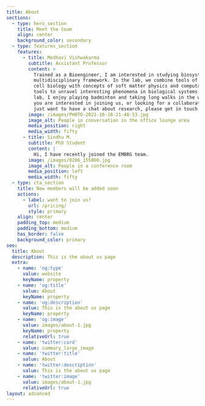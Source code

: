 ```yaml
---
title: About
sections:
  - type: hero_section
    title: Meet the team
    align: center
    background_color: secondary
  - type: features_section
    features:
      - title: Medhavi Vishwakarma
        subtitle: Assistant Professor
        content: >
          Trained as a Bioengineer, I am interested in studying biosystems in a
          multidisciplinary framework. In the lab, we combine tools of applied
          cell biology with concepts of soft matter physics and computational
          tools to unravel interesting phenomena in biological systems. Outside
          lab, I enjoy playing badminton and taking long walks in the woods. If
          you are interested in joining us, or looking for a collaboration, or
          just want to have a chat about research, please get in touch.
        image: /images/PHOTO-2021-10-18-21-48-53.jpg
        image_alt: People in conversation in the office lounge area
        media_position: right
        media_width: fifty
      - title: Sindhu M.
        subtitle: PhD Student
        content: |
          Hi, I have recently joined the EMBRG team.
        image: /images/0206_155000.jpg
        image_alt: People in a conference room
        media_position: left
        media_width: fifty
  - type: cta_section
    title: New members will be added soon
    actions:
      - label: want to join us?
        url: /pricing/
        style: primary
    align: center
    padding_top: medium
    padding_bottom: medium
    has_border: false
    background_color: primary
seo:
  title: About
  description: This is the about us page
  extra:
    - name: 'og:type'
      value: website
      keyName: property
    - name: 'og:title'
      value: About
      keyName: property
    - name: 'og:description'
      value: This is the about us page
      keyName: property
    - name: 'og:image'
      value: images/about-1.jpg
      keyName: property
      relativeUrl: true
    - name: 'twitter:card'
      value: summary_large_image
    - name: 'twitter:title'
      value: About
    - name: 'twitter:description'
      value: This is the about us page
    - name: 'twitter:image'
      value: images/about-1.jpg
      relativeUrl: true
layout: advanced
---
```

